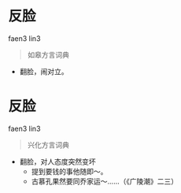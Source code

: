 # 反脸
faen3 lin3
> 如皋方言词典
- 翻脸，闹对立。

# 反脸
faen3 lin3
> 兴化方言词典
- 翻脸，对人态度突然变坏
  - 提到要钱的事他随即～。
  - 古慕孔果然要同乔家运～……（《广陵潮》二三）
